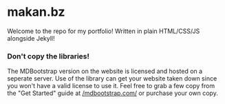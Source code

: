 # makan.bz
Welcome to the repo for my portfolio! Written in plain HTML/CSS/JS alongside Jekyll!

### Don't copy the libraries!
The MDBootstrap version on the website is licensed and hosted on a seperate server. Use of the library can get your 
website taken down since you won't have a valid license to use it. Feel free to grab a few copy from the "Get Started" 
guide at [/mdbootstrap.com/](https://mdbootstrap.com) or purchase your own copy.